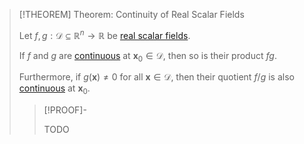 >[!THEOREM] Theorem: Continuity of Real Scalar Fields
>
>Let $f,g: \mathcal{D} \subseteq \mathbb{R}^n \to \mathbb{R}$ be [real scalar fields](Real%20Scalar%20Field.md).
>
>If $f$ and $g$ are [continuous](../../Real%20Vector%20Functions/Continuity%20of%20Real%20Vector%20Functions.md) at $\mathbf{x}_0 \in \mathcal{D}$, then so is their product $fg$.
>
>Furthermore, if $g(\mathbf{x}) \ne 0$ for all $\mathbf{x} \in \mathcal{D}$, then their quotient $f / g$ is also [continuous](../../Real%20Vector%20Functions/Continuity%20of%20Real%20Vector%20Functions.md) at $\mathbf{x}_0$.
>
>>[!PROOF]-
>>
>>TODO
>>
>